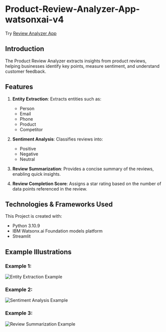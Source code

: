 # Product-Review-Analyzer-App-watsonxai-v4

Try [Review Analyzer App](https://reviews-watson-v3.streamlit.app/)

## Introduction
The Product Review Analyzer extracts insights from product reviews, helping businesses identify key points, measure sentiment, and understand customer feedback.

## Features
1. **Entity Extraction**: Extracts entities such as:
   - Person
   - Email
   - Phone
   - Product
   - Competitor
2. **Sentiment Analysis**: Classifies reviews into:
   - Positive
   - Negative
   - Neutral
3. **Review Summarization**: Provides a concise summary of the reviews, enabling quick insights.

4. **Review Completion Score**: Assigns a star rating based on the number of data points referenced in the review.

## Technologies & Frameworks Used
This Project is created with:
* Python 3.10.9
* IBM Watsonx.ai Foundation models platform
* Streamlit

## Example Illustrations

### Example 1:
![Entity Extraction Example](https://github.com/amaan-ai/Product-Review-Analyzer-App-watsonxai-v3/blob/main/sample_test_runs/test_run_1.jpg)

### Example 2:
![Sentiment Analysis Example](https://github.com/amaan-ai/Product-Review-Analyzer-App-watsonxai-v3/blob/main/sample_test_runs/test_run_2.jpg)

### Example 3:
![Review Summarization Example](https://github.com/amaan-ai/Product-Review-Analyzer-App-watsonxai-v3/blob/main/sample_test_runs/test_run_3.jpg)

